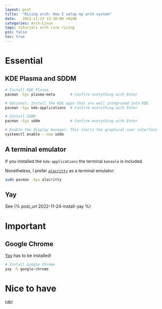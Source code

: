 ```yaml
---
layout: post
title:  "Ricing arch: How I setup my arch system"
date:   2022-11-23 13:30:00 +0100
categories: Arch-Linux
tags: tutorials arch rice ricing 
pin: false
toc: true
---
```


# Essential

## KDE Plasma and SDDM
```zsh
# Install KDE Plasma
pacman -Syu plasma-meta       # Confirm everything with Enter

# Optional: Install the KDE apps that are well integrated into KDE
pacman -Syu kde-applications  # Confirm everything with Enter

# Install SDDM
pacman -Syu sddm              # Confirm everything with Enter

# Enable the display manager; This starts the graphical user interface of KDE Plasma
systemctl enable --now sddm
```

## A terminal emulator

If you installed the `kde-applications` the terminal `konsole` is included.

Nonetheless, I prefer [`alacritty`](https://github.com/alacritty/alacritty) as a terminal emulator:

```zsh
sudo pacman -Syu alacritty
```

## Yay

See {% post_url 2022-11-24-install-yay %}

# Important

## Google Chrome

[Yay](#yay) has to be installed!

```zsh
# Install Google Chrome
yay -S google-chrome
```

# Nice to have
tdb!